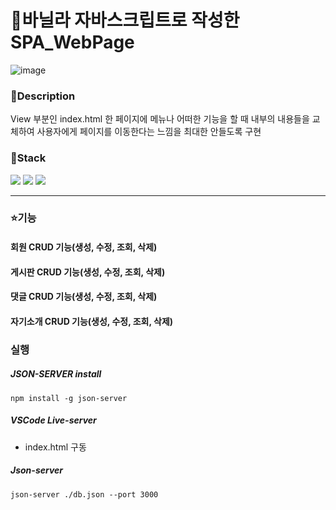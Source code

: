 # 📝바닐라 자바스크립트로 작성한 SPA_WebPage
![image](https://github.com/ejeonghun/Vanilla_Javascript_SPA_WebPage/assets/41509711/395bc356-e084-4b8a-9fd1-6dd7ff22895c)

### 📖Description
View 부분인 index.html 한 페이지에 메뉴나 어떠한 기능을 할 때 내부의 내용들을 교체하여 사용자에게 페이지를 이동한다는 느낌을 최대한 안들도록 구현

### 🔧Stack
<img src="https://img.shields.io/badge/JavaScript-Vanilla-yellow?style=for-the-badge&logo=javascript&logoColor=white">
<img src="https://img.shields.io/badge/JSON%20Server-latest-brightgreen?style=for-the-badge&logo=json&logoColor=white">
<img src="https://img.shields.io/badge/Live%20Server-latest-orange?style=for-the-badge&logo=live&logoColor=white">

--- 

### ⭐기능
#### 회원 CRUD 기능(생성, 수정, 조회, 삭제)
#### 게시판 CRUD 기능(생성, 수정, 조회, 삭제)
#### 댓글 CRUD 기능(생성, 수정, 조회, 삭제)
#### 자기소개 CRUD 기능(생성, 수정, 조회, 삭제)

### 실행
##### JSON-SERVER install
```
npm install -g json-server
```
##### VSCode Live-server
- index.html 구동

##### Json-server
```
json-server ./db.json --port 3000
```

